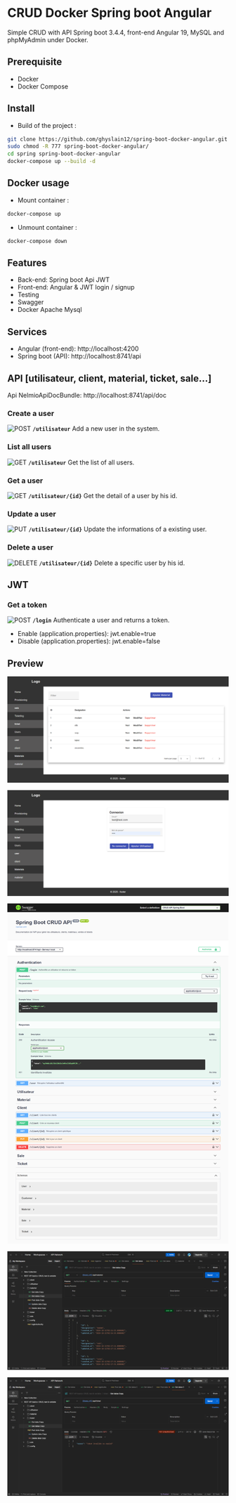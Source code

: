 

# CRUD Docker Spring boot Angular

Simple CRUD with API Spring boot 3.4.4, front-end Angular 19, MySQL and phpMyAdmin under Docker.

## Prerequisite
- Docker
- Docker Compose

## Install 

- Build of the project :
```bash  
git clone https://github.com/ghyslain12/spring-boot-docker-angular.git 
sudo chmod -R 777 spring-boot-docker-angular/
cd spring spring-boot-docker-angular
docker-compose up --build -d
```  


## Docker usage

- Mount container :
```bash  
docker-compose up
```  
- Unmount container :
```bash  
docker-compose down
```  

## Features
- Back-end: Spring boot Api JWT
- Front-end: Angular & JWT login / signup
- Testing
- Swagger
- Docker Apache Mysql

## Services
- Angular (front-end): http://localhost:4200
- Spring boot (API): http://localhost:8741/api


## API [utilisateur, client, material, ticket, sale...]

Api NelmioApiDocBundle: http://localhost:8741/api/doc

### Create a user
![POST](https://img.shields.io/badge/POST-%23ff9800?style=flat-square&logo=git&logoColor=white)  **`/utilisateur`** Add a new user in the system.

### List all users
![GET](https://img.shields.io/badge/GET-%2300c853?style=flat-square&logo=git&logoColor=white)  **`/utilisateur`** Get the list of all users.

### Get a user
![GET](https://img.shields.io/badge/GET-%2300c853?style=flat-square&logo=git&logoColor=white)  **`/utilisateur/{id}`** Get the detail of a user by his id.

### Update a user
![PUT](https://img.shields.io/badge/PUT-%23009688?style=flat-square&logo=git&logoColor=white)  **`/utilisateur/{id}`** Update the informations of a existing user.

### Delete a user
![DELETE](https://img.shields.io/badge/DELETE-%23f44336?style=flat-square&logo=git&logoColor=white)  **`/utilisateur/{id}`** Delete a specific user by his id.


## JWT

### Get a token
![POST](https://img.shields.io/badge/POST-%23ff9800?style=flat-square&logo=git&logoColor=white)  **`/login`** Authenticate a user and returns a token.

- Enable (application.properties): jwt.enable=true
- Disable (application.properties): jwt.enable=false

## Preview

![appercu crud](ressources/preview-angular.png)

![appercu crud](ressources/login.png)

![appercu crud](ressources/swagger.png)

![appercu crud](ressources/jwt_ok.png)

![appercu crud](ressources/jwt_nok.png)
